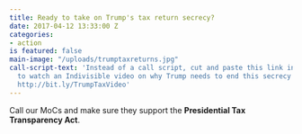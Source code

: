```yaml
---
title: Ready to take on Trump's tax return secrecy?
date: 2017-04-12 13:33:00 Z
categories:
- action
is featured: false
main-image: "/uploads/trumptaxreturns.jpg"
call-script-text: 'Instead of a call script, cut and paste this link into your browser
  to watch an Indivisible video on why Trump needs to end this secrecy about his taxes:
  http://bit.ly/TrumpTaxVideo'
---
```


Call our MoCs and make sure they support the **Presidential Tax Transparency Act**.